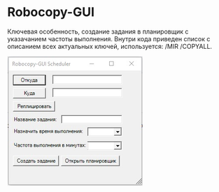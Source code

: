 # Robocopy-GUI
Ключевая особенность, создание задания в планировщик с указачанием частоты выполнения. Внутри кода приведен список с описанием всех актуальных ключей, используется: /MIR /COPYALL.

![Image alt](https://github.com/Lifailon/robocopy-gui/blob/rsa/Interface.jpg)
